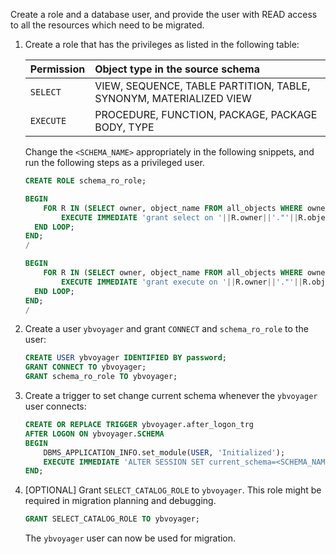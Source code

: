 <!--
+++
private=true
+++
-->

Create a role and a database user, and provide the user with READ access to all the resources which need to be migrated.

1. Create a role that has the privileges as listed in the following table:

   | Permission | Object type in the source schema |
   | :--------- | :---------------------------------- |
   | `SELECT` | VIEW, SEQUENCE, TABLE PARTITION, TABLE, SYNONYM, MATERIALIZED VIEW |
   | `EXECUTE` | PROCEDURE, FUNCTION, PACKAGE, PACKAGE BODY, TYPE |

   Change the `<SCHEMA_NAME>` appropriately in the following snippets, and run the following steps as a privileged user.

   ```sql
   CREATE ROLE schema_ro_role;

   BEGIN
       FOR R IN (SELECT owner, object_name FROM all_objects WHERE owner='<SCHEMA_NAME>' and object_type in ('VIEW','SEQUENCE','TABLE PARTITION','TABLE','SYNONYM','MATERIALIZED VIEW')) LOOP
           EXECUTE IMMEDIATE 'grant select on '||R.owner||'."'||R.object_name||'" to schema_ro_role';
     END LOOP;
   END;
   /

   BEGIN
       FOR R IN (SELECT owner, object_name FROM all_objects WHERE owner='<SCHEMA_NAME>' and object_type in ('PROCEDURE','FUNCTION','PACKAGE','PACKAGE BODY', 'TYPE')) LOOP
           EXECUTE IMMEDIATE 'grant execute on '||R.owner||'."'||R.object_name||'" to schema_ro_role';
     END LOOP;
   END;
   /
   ```

1. Create a user `ybvoyager` and grant `CONNECT` and `schema_ro_role` to the user:

   ```sql
   CREATE USER ybvoyager IDENTIFIED BY password;
   GRANT CONNECT TO ybvoyager;
   GRANT schema_ro_role TO ybvoyager;
   ```

1. Create a trigger to set change current schema whenever the `ybvoyager` user connects:

   ```sql
   CREATE OR REPLACE TRIGGER ybvoyager.after_logon_trg
   AFTER LOGON ON ybvoyager.SCHEMA
   BEGIN
       DBMS_APPLICATION_INFO.set_module(USER, 'Initialized');
       EXECUTE IMMEDIATE 'ALTER SESSION SET current_schema=<SCHEMA_NAME>';
   END;
   ```

1. [OPTIONAL] Grant `SELECT_CATALOG_ROLE` to `ybvoyager`. This role might be required in migration planning and debugging.

   ```sql
   GRANT SELECT_CATALOG_ROLE TO ybvoyager;
   ```

   The `ybvoyager` user can now be used for migration.
